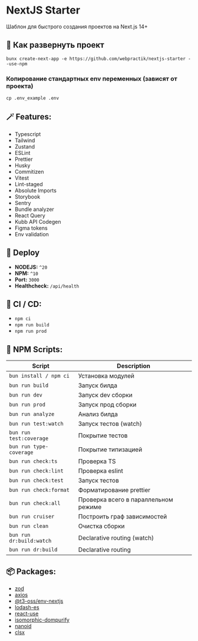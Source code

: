 # NextJS Starter

Шаблон для быстрого создания проектов на Next.js 14+

## 🚀 Как развернуть проект

```
bunx create-next-app -e https://github.com/webpractik/nextjs-starter --use-npm
```

### Копирование стандартных env переменных (зависят от проекта)

```
cp .env_example .env
```

## 🪄 Features:

-   Typescript
-   Tailwind
-   Zustand
-   ESLint
-   Prettier
-   Husky
-   Commitizen
-   Vitest
-   Lint-staged
-   Absolute Imports
-   Storybook
-   Sentry
-   Bundle analyzer
-   React Query
-   Kubb API Codegen
-   Figma tokens
-   Env validation

## 🎯 Deploy

-   **NODEJS:** `^20`
-   **NPM:** `^10`
-   **Port:** `3000`
-   **Healthcheck:** `/api/health`

## 🎈 CI / CD:

-   `npm ci`
-   `npm run build`
-   `npm run prod`

## 📜 NPM Scripts:

| Script                   | Description                          |
| ------------------------ | ------------------------------------ |
| `bun install / npm ci`   | Установка модулей                    |
| `bun run build`          | Запуск билда                         |
| `bun run dev`            | Запуск dev сборки                    |
| `bun run prod`           | Запуск прод сборки                   |
| `bun run analyze`        | Анализ билда                         |
| `bun run test:watch`     | Запуск тестов (watch)                |
| `bun run test:coverage`  | Покрытие тестов                      |
| `bun run type-coverage`  | Покрытие типизацией                  |
| `bun run check:ts`       | Проверка TS                          |
| `bun run check:lint`     | Проверка eslint                      |
| `bun run check:test`     | Запуск тестов                        |
| `bun run check:format`   | Форматирование prettier              |
| `bun run check:all`      | Проверка всего в параллельном режиме |
| `bun run cruiser`        | Построить граф зависимостей          |
| `bun run clean`          | Очистка сборки                       |
| `bun run dr:build:watch` | Declarative routing (watch)          |
| `bun run dr:build`       | Declarative routing                  |

## 📦 Packages:

-   [zod](https://zod.dev/)
-   [axios](https://axios-http.com/ru/docs/intro)
-   [@t3-oss/env-nextjs](https://env.t3.gg/docs/nextjs)
-   [lodash-es](https://lodash.com/docs)
-   [react-use](https://github.com/streamich/react-use#readme)
-   [isomorphic-dompurify](https://www.npmjs.com/package/isomorphic-dompurify)
-   [nanoid](https://www.npmjs.com/package/nanoid)
-   [clsx](https://www.npmjs.com/package/clsx)
